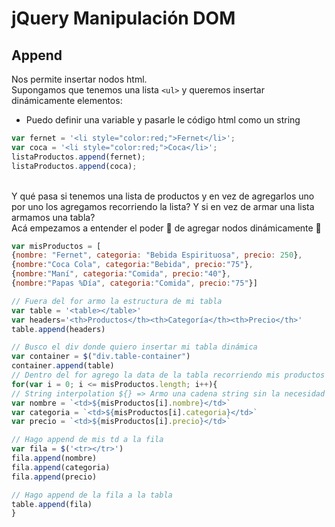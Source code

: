 # jQuery Manipulación DOM

## Append

Nos permite insertar nodos html. <br/>
Supongamos que tenemos una lista `<ul>` y queremos insertar dinámicamente elementos:

- Puedo definir una variable y pasarle le código html como un string

```js
var fernet = '<li style="color:red;">Fernet</li>';
var coca = '<li style="color:red;">Coca</li>';
listaProductos.append(fernet);
listaProductos.append(coca);
```

<br/>
Y qué pasa si tenemos una lista de productos y en vez de agregarlos uno por uno los agregamos recorriendo la lista? Y si en vez de armar una lista armamos una tabla? <br/>
Acá empezamos a entender el poder 💪 de agregar nodos dinámicamente  🧙‍

```js
var misProductos = [
{nombre: "Fernet", categoria: "Bebida Espirituosa", precio: 250},
{nombre:"Coca Cola", categoria:"Bebida", precio:"75"},
{nombre:"Maní", categoria:"Comida", precio:"40"},
{nombre:"Papas %Día", categoria:"Comida", precio:"75"}]

// Fuera del for armo la estructura de mi tabla
var table = '<table></table>'
var headers='<th>Productos</th><th>Categoría</th><th>Precio</th>'
table.append(headers)

// Busco el div donde quiero insertar mi tabla dinámica
var container = $("div.table-container")
container.append(table)
// Dentro del for agrego la data de la tabla recorriendo mis productos
for(var i = 0; i <= misProductos.length; i++){
// String interpolation ${} => Armo una cadena string sin la necesidad de concatenar de manera clasica con + espacio +
var nombre = `<td>${misProductos[i].nombre}</td>`
var categoria = `<td>${misProductos[i].categoria}</td>`
var precio = `<td>${misProductos[i].precio}</td>`

// Hago append de mis td a la fila
var fila = $('<tr></tr>')
fila.append(nombre)
fila.append(categoria)
fila.append(precio)

// Hago append de la fila a la tabla
table.append(fila)
}
```
